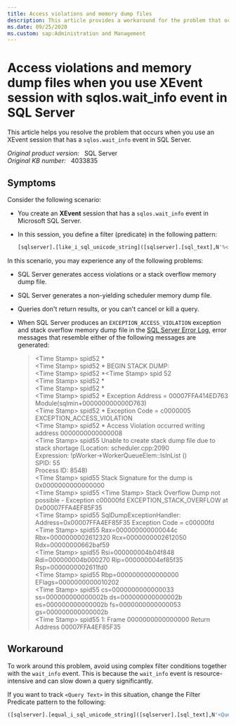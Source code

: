 ```yaml
---
title: Access violations and memory dump files
description: This article provides a workaround for the problem that occurs when you use an XEvent session that has a sqlos.wait_info event in SQL Server.
ms.date: 09/25/2020
ms.custom: sap:Administration and Management
---
```

# Access violations and memory dump files when you use XEvent session with sqlos.wait_info event in SQL Server

This article helps you resolve the problem that occurs when you use an XEvent session that has a `sqlos.wait_info` event in SQL Server.

_Original product version:_ &nbsp; SQL Server  
_Original KB number:_ &nbsp; 4033835

## Symptoms

Consider the following scenario:

- You create an **XEvent** session that has a `sqlos.wait_info` event in Microsoft SQL Server.
- In this session, you define a filter (predicate) in the following pattern:

    ```sql
    [sqlserver].[like_i_sql_unicode_string]([sqlserver].[sql_text],N'%< **Query Text** >')
    ```

In this scenario, you may experience any of the following problems:

- SQL Server generates access violations or a stack overflow memory dump file.
- SQL Server generates a non-yielding scheduler memory dump file.
- Queries don't return results, or you can't cancel or kill a query.
- When SQL Server produces an `EXCEPTION_ACCESS_VIOLATION` exception and stack overflow memory dump file in the [SQL Server Error Log](/sql/tools/configuration-manager/viewing-the-sql-server-error-log), error messages that resemble either of the following messages are generated:

    > \<Time Stamp> spid52      *  
    \<Time Stamp> spid52      \* BEGIN STACK DUMP:  
    \<Time Stamp> spid52      \*\<Time Stamp> spid 52  
    \<Time Stamp> spid52      \*  
    \<Time Stamp> spid52      \*  
    \<Time Stamp> spid52      \*   Exception Address = 00007FFA414ED763 Module(sqlmin+000000000000D763)  
    \<Time Stamp> spid52      \*   Exception Code    = c0000005 EXCEPTION_ACCESS_VIOLATION  
    \<Time Stamp> spid52      \*   Access Violation occurred writing address 0000000000000008  
    \<Time Stamp> spid55      Unable to create stack dump file due to stack shortage (Location:     scheduler.cpp:2090  
    Expression: !pWorker->WorkerQueueElem::IsInList ()  
    SPID:       55  
    Process ID: 8548)  
    \<Time Stamp> spid55      Stack Signature for the dump is 0x0000000000000000  
    \<Time Stamp> spid55      \<Time Stamp> Stack Overflow Dump not possible - Exception c00000fd  EXCEPTION_STACK_OVERFLOW at 0x00007FFA4EF85F35  
    \<Time Stamp> spid55      SqlDumpExceptionHandler: Address=0x00007FFA4EF85F35 Exception Code = c00000fd    
    \<Time Stamp> spid55      Rax=000000000000044c Rbx=0000000002612320 Rcx=0000000002612050 Rdx=00000000662baf59  
    \<Time Stamp> spid55      Rsi=000000004b04f848 Rdi=000000004b000270 Rip=000000004ef85f35 Rsp=0000000002611fd0  
    \<Time Stamp> spid55      Rbp=0000000000000000 EFlags=0000000000010202  
    \<Time Stamp> spid55      cs=0000000000000033 ss=000000000000002b ds=000000000000002b  
    es=000000000000002b fs=0000000000000053 gs=000000000000002b  
    \<Time Stamp> spid55      1: Frame 0000000000000000 Return Address 00007FFA4EF85F35

## Workaround

To work around this problem, avoid using complex filter conditions together with the `wait_info` event. This is because the `wait_info` event is resource-intensive and can slow down a query significantly.

If you want to track `<Query Text>` in this situation, change the Filter Predicate pattern to the following:

```sql
([sqlserver].[equal_i_sql_unicode_string]([sqlserver].[sql_text],N'<Query Text>')
```
